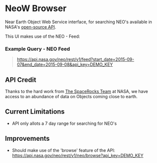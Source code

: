 # NeoW Browser
Near Earth Object Web Service interface, for searching NEO's available in NASA's [open-source API](https://api.nasa.gov/).

This UI makes use of the NEO - Feed: 

### Example Query - NEO Feed
> https://api.nasa.gov/neo/rest/v1/feed?start_date=2015-09-07&end_date=2015-09-08&api_key=DEMO_KEY
## API Credit
Thanks to the hard work from [The SpaceRocks Team]() at NASA, we have access to an abundance of data on Objects coming close to earth.

## Current Limitations
* API only allots a 7 day range for searching for NEO's

## Improvements
* Should make use of the 'browse' feature of the API: https://api.nasa.gov/neo/rest/v1/neo/browse?api_key=DEMO_KEY